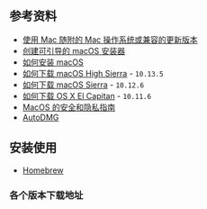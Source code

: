 ## 参考资料

* [使用 Mac 随附的 Mac 操作系统或兼容的更新版本](https://support.apple.com/zh-cn/HT201686)
* [创建可引导的 macOS 安装器](https://support.apple.com/zh-cn/HT201372)
* [如何安装 macOS](https://support.apple.com/zh-cn/HT204904)
* [如何下载 macOS High Sierra](https://support.apple.com/zh-cn/ht201475) - `10.13.5`
* [如何下载 macOS Sierra](https://support.apple.com/zh-cn/ht208202) - `10.12.6`
* [如何下载 OS X El Capitan](https://support.apple.com/zh-cn/ht206886) - `10.11.6`
* [MacOS 的安全和隐私指南](https://github.com/xitu/macOS-Security-and-Privacy-Guide/blob/master/README-cn.md)
* [AutoDMG](https://github.com/MagerValp/AutoDMG)


## 安装使用

* [Homebrew](homebrew.md)



### 各个版本下载地址

